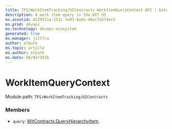 ```yaml
---
title: TFS/WorkItemTracking/UIContracts WorkItemQueryContext API | Extensions for Azure DevOps Services
description: A work item query in the WIT UI
ms.assetid: 0129f51a-152c-7e03-9a0a-46ec7e5f4ec5
ms.prod: devops
ms.technology: devops-ecosystem
generated: true
ms.manager: jillfra
author: elbatk
ms.topic: article
ms.author: elbatk
ms.date: 08/04/2016
---
```


# WorkItemQueryContext

Module path: `TFS/WorkItemTracking/UIContracts`


### Members

* `query`: [WitContracts.QueryHierarchyItem](../../../TFS/WorkItemTracking/Contracts/QueryHierarchyItem.md). 

